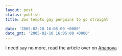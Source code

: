 ```yaml
---
layout: post
status: publish
title: Zoo tempts gay penguins to go straight

date: '2005-02-10 16:05:00 +0000'
date_gmt: '2005-02-10 16:05:00 +0000'
---
```

I need say no more, read the article over on <a href="http://www.ananova.com/news/story/sm_1275591.html" target="_blank">Ananova</a>
